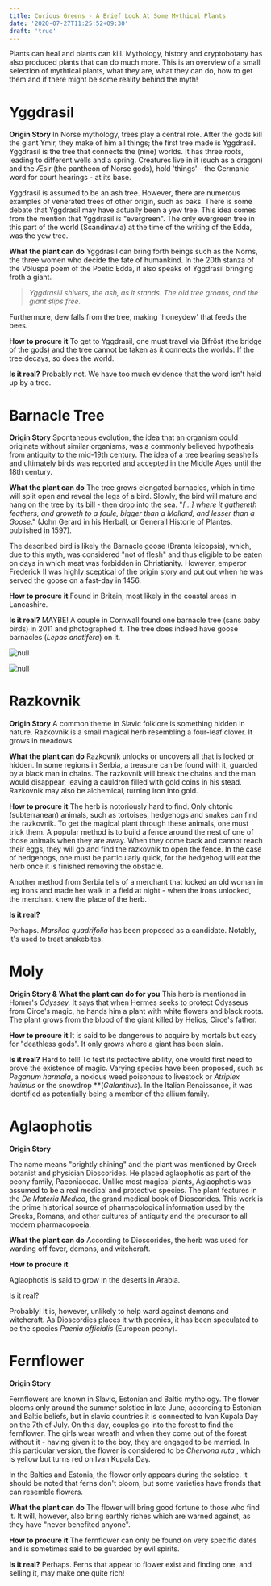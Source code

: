 ```yaml
---
title: Curious Greens - A Brief Look At Some Mythical Plants
date: '2020-07-27T11:25:52+09:30'
draft: 'true'
---
```

Plants can heal and plants can kill. 
Mythology, history and cryptobotany has also produced plants that can do much more.
This is an overview of a small selection of mythtical plants, what they are, what they can do, how to get them and if there might be some reality behind the myth!

# Yggdrasil

**Origin Story**
In Norse mythology, trees play a central role. After the gods kill the giant Ymir, they make of him all things; the first tree made is Yggdrasil. Yggdrasil is the tree that connects the (nine) worlds. It has three roots, leading to different wells and a spring. Creatures live in it (such as a dragon) and the Æsir (the pantheon of Norse gods), hold 'things' - the Germanic word for court hearings - at its base.

Yggdrasil is assumed to be an ash tree. However, there are numerous examples of venerated trees of other origin, such as oaks. There is some debate that Yggdrasil may have actually been a yew tree. This idea comes from the mention that Yggdrasil is "evergreen". The only evergreen tree in this part of the world (Scandinavia) at the time of the writing of the Edda, was the yew tree. 

**What the plant can do**
Yggdrasil can bring forth beings such as the Norns, the three women who decide the fate of humankind. In the 20th stanza of the Völuspá poem of the Poetic Edda, it also speaks of Yggdrasil bringing froth a giant. 

> _Yggdrasill shivers,
> the ash, as it stands.
> The old tree groans,
> and the giant slips free._

Furthermore, dew falls from the tree, making 'honeydew' that feeds the bees.

**How to procure it**
To get to Yggdrasil, one must travel via Bifröst (the bridge of the gods) and the tree cannot be taken as it connects the worlds. If the tree decays, so does the world.

**Is it real?** 
Probably not. We have too much evidence that the word isn't held up by a tree.

# Barnacle Tree

**Origin Story**
Spontaneous evolution, the idea that an organism could originate without similar organisms, was a commonly believed hypothesis from antiquity to the mid-19th century. The idea of a tree bearing seashells and ultimately birds was reported and accepted in the Middle Ages until the 18th century. 

**What the plant can do**
The tree grows elongated barnacles, which in time will split open and reveal the legs of a bird. Slowly, the bird will mature and hang on the tree by its bill - then drop into the sea. "_\[...] where it gathereth feathers, and groweth to a foule, bigger than a Mallard, and lesser than a Goose_." (John Gerard in his Herball, or Generall Historie of Plantes, published in 1597). 

The described bird is likely the Barnacle goose (Branta leicopsis), which, due to this myth, was considered "not of flesh" and thus eligible to be eaten on days in which meat was forbidden in Christianity. However, emperor Frederick II was highly sceptical of the origin story and put out when he was served the goose on a fast-day in 1456.

**How to procure it**
Found in Britain, most likely in the coastal areas in Lancashire. 

**Is it real?**
MAYBE! 
A couple in Cornwall found one barnacle tree (sans baby birds) in 2011 and photographed it. The tree does indeed have goose barnacles (_Lepas anatifera_) on it.

![null](/images/uploads/barnacletree1_smaller.png)

![null](/images/uploads/barnacletree2_smaller.png)

# Razkovnik

**Origin Story**
A common theme in Slavic folklore is something hidden in nature. Razkovnik is a small magical herb resembling a four-leaf clover. It grows in meadows. 

**What the plant can do**
Razkovnik unlocks or uncovers all that is locked or hidden. In some regions in Serbia, a treasure can be found with it, guarded by a black man in chains. The razkovnik will break the chains and the man would disappear, leaving a cauldron filled with gold coins in his stead. 
Razkovnik may also be alchemical, turning iron into gold.

**How to procure it**
The herb is notoriously hard to find. Only chtonic (subterranean) animals, such as tortoises, hedgehogs and snakes can find the razkovnik. To get the magical plant through these animals, one must trick them. A popular method is to build a fence around the nest of one of those animals when they are away. When they come back and cannot reach their eggs, they will go and find the razkovnik to open the fence. In the case of hedgehogs, one must be particularly quick, for the hedgehog will eat the herb once it is finished removing the obstacle.

Another method from Serbia tells of a merchant that locked an old woman in leg irons and made her walk in a field at night - when the irons unlocked, the merchant knew the place of the herb.

**Is it real?**

Perhaps.
*Marsilea quadrifolia* has been proposed as a candidate. Notably, it's used to treat snakebites.

# Moly

**Origin Story & What the plant can do for you**
This herb is mentioned in Homer's *Odyssey.* It says that when Hermes seeks to protect Odysseus from Circe's magic, he hands him a plant with white flowers and black roots.
The plant grows from the blood of the giant killed by Helios, Circe's father.

**How to procure it**
It is said to be dangerous to acquire by mortals but easy for "deathless gods". It only grows where a giant has been slain.

**Is it real?**
Hard to tell! To test its protective ability, one would first need to prove the existence of magic.
Varying species have been proposed, such as *Peganum harmala*, a noxious weed poisonous to livestock or *Atriplex halimus* or the snowdrop **(*Galanthus*). In the Italian Renaissance, it was identified as potentially being a member of the allium family.

# Aglaophotis

**Origin Story**

The name means "brightly shining" and the plant was mentioned by Greek botanist and physician Dioscorides. He placed aglaophotis as part of the peony family, Paeoniaceae. 
Unlike most magical plants, Aglaophotis was assumed to be a real medical and protective species. The plant features in the *De Materia Medica*, the grand medical book of Dioscorides. This work is the prime historical source of pharmacological information used by the Greeks, Romans, and other cultures of antiquity and the precursor to all modern pharmacopoeia. 

**What the plant can do**
According to Dioscorides, the herb was used for warding off fever, demons, and witchcraft.

**How to procure it**

Aglaophotis is said to grow in the deserts in Arabia. 

Is it real?

Probably! It is, however, unlikely to help ward against demons and witchcraft.
As Dioscordies places it with peonies, it has been speculated to be the species *Paenia officialis* (European peony).

# Fernflower

**Origin Story**

Fernflowers are known in Slavic, Estonian and Baltic mythology. The flower blooms only around the summer solstice in late June, according to Estonian and Baltic beliefs, but in slavic countries it is connected to Ivan Kupala Day on the 7th of July. On this day, couples go into the forest to find the fernflower. The girls wear wreath and when they come out of the forest without it - having given it to the boy, they are engaged to be married. In this particular version, the flower is considered to be *Chervona ruta* , which is yellow but turns red on Ivan Kupala Day.

In the Baltics and Estonia, the flower only appears during the solstice.
It should be noted that ferns don't bloom, but some varieties have fronds that can resemble flowers.

**What the plant can do**
The flower will bring good fortune to those who find it. It will, however, also bring earthly riches which are warned against, as they have "never benefited anyone".

**How to procure it**
The fernflower can only be found on very specific dates and is sometimes said to be guarded by evil spirits. 

**Is it real?**
Perhaps. Ferns that appear to flower exist and finding one, and selling it, may make one quite rich!
